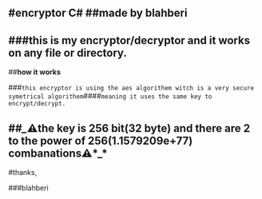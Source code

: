#encryptor C#
##made by blahberi
--
###this is my encryptor/decryptor and it works on any file or directory.
--
##**how it works**

###``this encryptor is using the aes algorithem witch is a very secure symetrical algorithem``####``meaning it uses the same key to encrypt/decrypt.``

##*_*⚠️the key  is 256 bit(32 byte) and there are 2 to the power of 256(1.1579209e+77) combanations⚠️*_*
--
#thanks,

###blahberi
